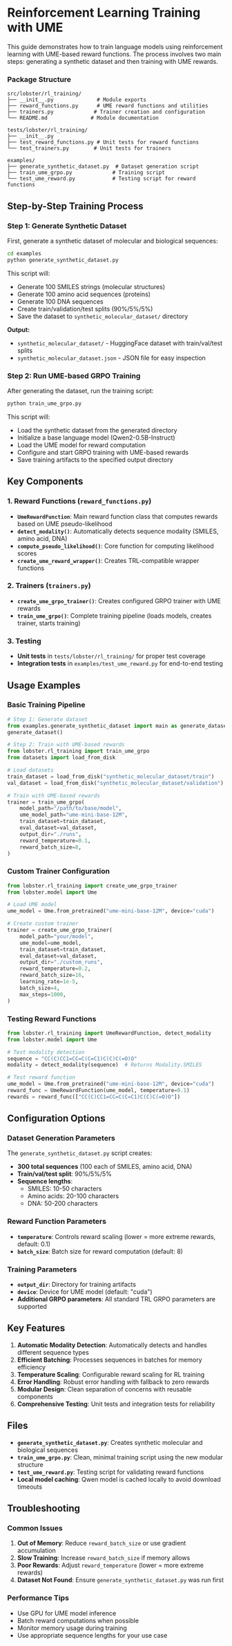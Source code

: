 # Reinforcement Learning Training with UME

This guide demonstrates how to train language models using reinforcement learning with UME-based reward functions. The process involves two main steps: generating a synthetic dataset and then training with UME rewards.

### Package Structure

```
src/lobster/rl_training/
├── __init__.py              # Module exports
├── reward_functions.py      # UME reward functions and utilities
├── trainers.py             # Trainer creation and configuration
└── README.md              # Module documentation

tests/lobster/rl_training/
├── __init__.py
├── test_reward_functions.py # Unit tests for reward functions
└── test_trainers.py        # Unit tests for trainers

examples/
├── generate_synthetic_dataset.py  # Dataset generation script
├── train_ume_grpo.py             # Training script
└── test_ume_reward.py            # Testing script for reward functions
```

## Step-by-Step Training Process

### Step 1: Generate Synthetic Dataset

First, generate a synthetic dataset of molecular and biological sequences:

```bash
cd examples
python generate_synthetic_dataset.py
```

This script will:
- Generate 100 SMILES strings (molecular structures)
- Generate 100 amino acid sequences (proteins)
- Generate 100 DNA sequences
- Create train/validation/test splits (90%/5%/5%)
- Save the dataset to `synthetic_molecular_dataset/` directory

**Output:**
- `synthetic_molecular_dataset/` - HuggingFace dataset with train/val/test splits
- `synthetic_molecular_dataset.json` - JSON file for easy inspection

### Step 2: Run UME-based GRPO Training

After generating the dataset, run the training script:

```bash
python train_ume_grpo.py
```

This script will:
- Load the synthetic dataset from the generated directory
- Initialize a base language model (Qwen2-0.5B-Instruct)
- Load the UME model for reward computation
- Configure and start GRPO training with UME-based rewards
- Save training artifacts to the specified output directory

## Key Components

### 1. Reward Functions (`reward_functions.py`)

- **`UmeRewardFunction`**: Main reward function class that computes rewards based on UME pseudo-likelihood
- **`detect_modality()`**: Automatically detects sequence modality (SMILES, amino acid, DNA)
- **`compute_pseudo_likelihood()`**: Core function for computing likelihood scores
- **`create_ume_reward_wrapper()`**: Creates TRL-compatible wrapper functions

### 2. Trainers (`trainers.py`)

- **`create_ume_grpo_trainer()`**: Creates configured GRPO trainer with UME rewards
- **`train_ume_grpo()`**: Complete training pipeline (loads models, creates trainer, starts training)

### 3. Testing

- **Unit tests** in `tests/lobster/rl_training/` for proper test coverage
- **Integration tests** in `examples/test_ume_reward.py` for end-to-end testing

## Usage Examples

### Basic Training Pipeline

```python
# Step 1: Generate dataset
from examples.generate_synthetic_dataset import main as generate_dataset
generate_dataset()

# Step 2: Train with UME-based rewards
from lobster.rl_training import train_ume_grpo
from datasets import load_from_disk

# Load datasets
train_dataset = load_from_disk("synthetic_molecular_dataset/train")
val_dataset = load_from_disk("synthetic_molecular_dataset/validation")

# Train with UME-based rewards
trainer = train_ume_grpo(
    model_path="/path/to/base/model",
    ume_model_path="ume-mini-base-12M",
    train_dataset=train_dataset,
    eval_dataset=val_dataset,
    output_dir="./runs",
    reward_temperature=0.1,
    reward_batch_size=8,
)
```

### Custom Trainer Configuration

```python
from lobster.rl_training import create_ume_grpo_trainer
from lobster.model import Ume

# Load UME model
ume_model = Ume.from_pretrained("ume-mini-base-12M", device="cuda")

# Create custom trainer
trainer = create_ume_grpo_trainer(
    model_path="your/model",
    ume_model=ume_model,
    train_dataset=train_dataset,
    eval_dataset=val_dataset,
    output_dir="./custom_runs",
    reward_temperature=0.2,
    reward_batch_size=16,
    learning_rate=1e-5,
    batch_size=4,
    max_steps=1000,
)
```

### Testing Reward Functions

```python
from lobster.rl_training import UmeRewardFunction, detect_modality
from lobster.model import Ume

# Test modality detection
sequence = "CC(C)CC1=CC=C(C=C1)C(C)C(=O)O"
modality = detect_modality(sequence)  # Returns Modality.SMILES

# Test reward function
ume_model = Ume.from_pretrained("ume-mini-base-12M", device="cuda")
reward_func = UmeRewardFunction(ume_model, temperature=0.1)
rewards = reward_func(["CC(C)CC1=CC=C(C=C1)C(C)C(=O)O"])
```

## Configuration Options

### Dataset Generation Parameters

The `generate_synthetic_dataset.py` script creates:
- **300 total sequences** (100 each of SMILES, amino acid, DNA)
- **Train/val/test split**: 90%/5%/5%
- **Sequence lengths**: 
  - SMILES: 10-50 characters
  - Amino acids: 20-100 characters  
  - DNA: 50-200 characters

### Reward Function Parameters

- **`temperature`**: Controls reward scaling (lower = more extreme rewards, default: 0.1)
- **`batch_size`**: Batch size for reward computation (default: 8)

### Training Parameters

- **`output_dir`**: Directory for training artifacts
- **`device`**: Device for UME model (default: "cuda")
- **Additional GRPO parameters**: All standard TRL GRPO parameters are supported

## Key Features

1. **Automatic Modality Detection**: Automatically detects and handles different sequence types
2. **Efficient Batching**: Processes sequences in batches for memory efficiency
3. **Temperature Scaling**: Configurable reward scaling for RL training
4. **Error Handling**: Robust error handling with fallback to zero rewards
5. **Modular Design**: Clean separation of concerns with reusable components
6. **Comprehensive Testing**: Unit tests and integration tests for reliability

## Files

- **`generate_synthetic_dataset.py`**: Creates synthetic molecular and biological sequences
- **`train_ume_grpo.py`**: Clean, minimal training script using the new modular structure
- **`test_ume_reward.py`**: Testing script for validating reward functions
- **Local model caching**: Qwen model is cached locally to avoid download timeouts

## Troubleshooting

### Common Issues

1. **Out of Memory**: Reduce `reward_batch_size` or use gradient accumulation
2. **Slow Training**: Increase `reward_batch_size` if memory allows
3. **Poor Rewards**: Adjust `reward_temperature` (lower = more extreme rewards)
4. **Dataset Not Found**: Ensure `generate_synthetic_dataset.py` was run first

### Performance Tips

- Use GPU for UME model inference
- Batch reward computations when possible
- Monitor memory usage during training
- Use appropriate sequence lengths for your use case
